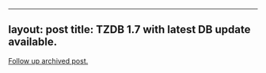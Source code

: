 
---
layout: post
title: TZDB 1.7 with latest DB update available.
---
[Follow up archived post.](/alex.ciobanu.org/index42fe.html)